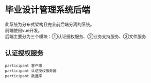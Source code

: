 # 毕业设计管理系统后端
此系统为分布式架构且完全前后端分离的系统。<br>
前端使用vue开发。<br>
后端主要分为三个模块：①认证授权服务、②业务支持服务、③文件服务

## 认证授权服务

```sequenceDiagram
participant 客户端
participant 认证授权服务器
participant 数据库
```
